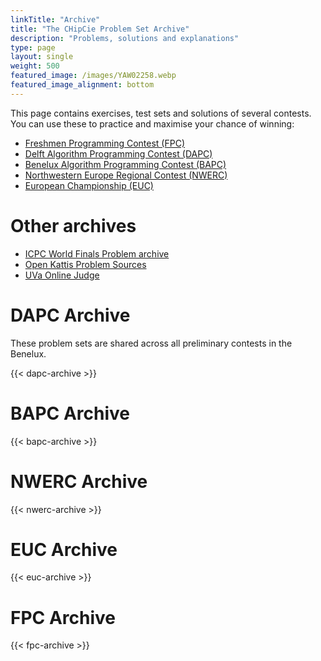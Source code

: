 ```yaml
---
linkTitle: "Archive"
title: "The CHipCie Problem Set Archive"
description: "Problems, solutions and explanations"
type: page
layout: single
weight: 500
featured_image: /images/YAW02258.webp
featured_image_alignment: bottom
---
```


This page contains exercises, test sets and solutions of several contests. You can use these to practice and maximise your chance of winning:

 * [Freshmen Programming Contest (FPC)](/archive/fpc)
 * [Delft Algorithm Programming Contest (DAPC)](/archive/dapc)
 * [Benelux Algorithm Programming Contest (BAPC)](/archive/bapc)
 * [Northwestern Europe Regional Contest (NWERC)](/archive/nwerc)
 * [European Championship (EUC)](/archive/euc)

# Other archives
 * [ICPC World Finals Problem archive](https://icpc.global/worldfinals/problems)
 * [Open Kattis Problem Sources](https://open.kattis.com/problem-sources)
 * [UVa Online Judge](https://onlinejudge.org/)

# DAPC Archive
These problem sets are shared across all preliminary contests in the Benelux.

{{< dapc-archive >}}

# BAPC Archive
{{< bapc-archive >}}

# NWERC Archive
{{< nwerc-archive >}}

# EUC Archive
{{< euc-archive >}}

# FPC Archive
{{< fpc-archive >}}
